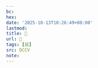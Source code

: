 ```yaml
---
bc:
hex:
date: '2025-10-13T10:26:49+08:00'
lastmod:
title: 􂢂
url: 􂢂
tags: [鼠]
src: DCCV
note:
---
```

